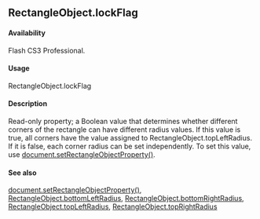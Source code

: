 ## RectangleObject.lockFlag

#### Availability

Flash CS3 Professional.

#### Usage

RectangleObject.lockFlag

#### Description

Read-only property; a Boolean value that determines whether different corners of the rectangle can have different radius values. If this value is true, all corners have the value assigned to RectangleObject.topLeftRadius. If it is false, each corner radius can be set independently.
To set this value, use [document.setRectangleObjectProperty()](#!AdobeDocs/developers-animatesdk-docs/test/Document_object/docu9643.md).

#### See also

[document.setRectangleObjectProperty()](#!AdobeDocs/developers-animatesdk-docs/test/Document_object/docu9643.md), [RectangleObject.bottomLeftRadius](#!AdobeDocs/developers-animatesdk-docs/test/Rectangle_object/RectangleObject.md), [RectangleObject.bottomRightRadius](#!AdobeDocs/developers-animatesdk-docs/test/Rectangle_object/RectangleObjec1.md), [RectangleObject.topLeftRadius](#!AdobeDocs/developers-animatesdk-docs/test/Rectangle_object/RectangleObjec3.md), [RectangleObject.topRightRadius](#!AdobeDocs/developers-animatesdk-docs/test/Rectangle_object/RectangleObjec4.md)

<span id="RectangleObject.topLeftRadius" class="anchor"></span>
